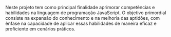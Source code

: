 Neste projeto tem como principal finalidade aprimorar competências e habilidades na linguagem de programação JavaScript. O objetivo primordial consiste na expansão do conhecimento e na melhoria das aptidões, com ênfase na capacidade de aplicar essas habilidades de maneira eficaz e proficiente em cenários práticos.
